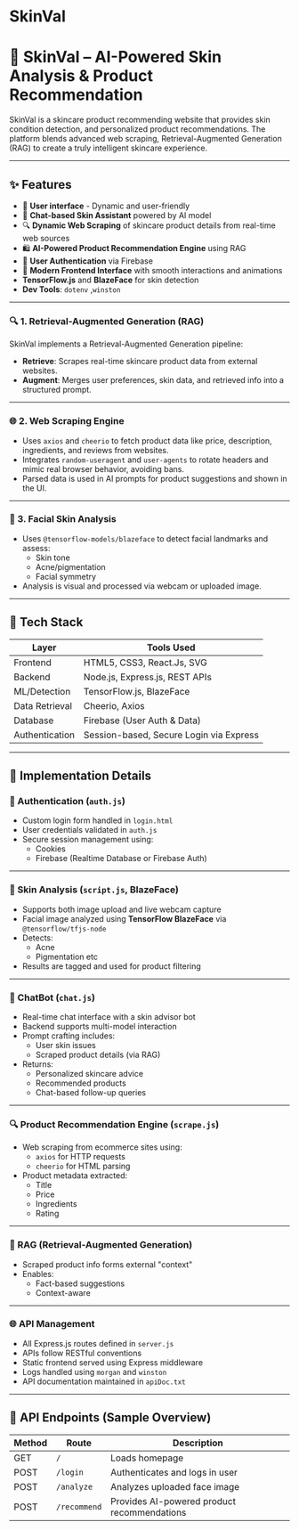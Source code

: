 # SkinVal
# 🌿 SkinVal – AI-Powered Skin Analysis & Product Recommendation

SkinVal is a skincare product recommending website that provides skin condition detection, and personalized product recommendations. The platform blends advanced web scraping, Retrieval-Augmented Generation (RAG) to create a truly intelligent skincare experience.

---

## ✨ Features

- 📸 **User interface** - Dynamic and user-friendly
- 🤖 **Chat-based Skin Assistant** powered by AI model
- 🔍 **Dynamic Web Scraping** of skincare product details from real-time web sources
- 🛍️ **AI-Powered Product Recommendation Engine** using RAG
- 🔐 **User Authentication** via Firebase
- 🎨 **Modern Frontend Interface** with smooth interactions and animations
- **TensorFlow.js** and **BlazeFace** for skin detection
- **Dev Tools**: `dotenv` ,`winston`

---

### 🔍 1. Retrieval-Augmented Generation (RAG)

SkinVal implements a Retrieval-Augmented Generation pipeline:

- **Retrieve**: Scrapes real-time skincare product data from external websites.
- **Augment**: Merges user preferences, skin data, and retrieved info into a structured prompt.
---

### 🌐 2. Web Scraping Engine

- Uses `axios` and `cheerio` to fetch product data like price, description, ingredients, and reviews from websites.
- Integrates `random-useragent` and `user-agents` to rotate headers and mimic real browser behavior, avoiding bans.
- Parsed data is used in AI prompts for product suggestions and shown in the UI.

---

### 📸 3. Facial Skin Analysis

- Uses `@tensorflow-models/blazeface` to detect facial landmarks and assess:
  - Skin tone
  - Acne/pigmentation
  - Facial symmetry
- Analysis is visual and processed via webcam or uploaded image.

---

## 🧪 Tech Stack

| Layer         | Tools Used                                                      |
|---------------|-----------------------------------------------------------------|
| Frontend      | HTML5, CSS3, React.Js, SVG                                      |
| Backend       | Node.js, Express.js, REST APIs                                  |
| ML/Detection  | TensorFlow.js, BlazeFace                                        |
| Data Retrieval| Cheerio, Axios                                                  |
| Database      | Firebase (User Auth & Data)                                     |
| Authentication| Session-based, Secure Login via Express                         |


---
## 🔧 Implementation Details

### 🔐 Authentication (`auth.js`)
- Custom login form handled in `login.html`
- User credentials validated in `auth.js`
- Secure session management using:
  - Cookies
  - Firebase (Realtime Database or Firebase Auth)

---

### 🎯 Skin Analysis (`script.js`, BlazeFace)
- Supports both image upload and live webcam capture
- Facial image analyzed using **TensorFlow BlazeFace** via `@tensorflow/tfjs-node`
- Detects:
  - Acne
  - Pigmentation etc
- Results are tagged and used for product filtering

---

### 🤖 ChatBot (`chat.js`)
- Real-time chat interface with a skin advisor bot
- Backend supports multi-model interaction
- Prompt crafting includes:
  - User skin issues
  - Scraped product details (via RAG)
- Returns:
  - Personalized skincare advice
  - Recommended products
  - Chat-based follow-up queries

---

### 🔍 Product Recommendation Engine (`scrape.js`)
- Web scraping from ecommerce sites using:
  - `axios` for HTTP requests
  - `cheerio` for HTML parsing
- Product metadata extracted:
  - Title
  - Price
  - Ingredients
  - Rating

---

### 🧠 RAG (Retrieval-Augmented Generation)
- Scraped product info forms external "context"
- Enables:
  - Fact-based suggestions
  - Context-aware

---

### 🌐 API Management
- All Express.js routes defined in `server.js`
- APIs follow RESTful conventions
- Static frontend served using Express middleware
- Logs handled using `morgan` and `winston`
- API documentation maintained in `apiDoc.txt`

---

## 📌 API Endpoints (Sample Overview)

| Method | Route         | Description                              |
|--------|---------------|------------------------------------------|
| GET    | `/`           | Loads homepage                           |
| POST   | `/login`      | Authenticates and logs in user           |
| POST   | `/analyze`    | Analyzes uploaded face image             |
| POST   | `/recommend`  | Provides AI-powered product recommendations |



